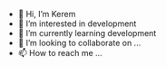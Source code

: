 - 👋 Hi, I’m Kerem
- 👀 I’m interested in development
- 🌱 I’m currently learning development
- 💞️ I’m looking to collaborate on ...
- 📫 How to reach me ...

<!---
kerem20995/kerem20995 is a ✨ special ✨ repository because its `README.md` (this file) appears on your GitHub profile.
You can click the Preview link to take a look at your changes.
--->
